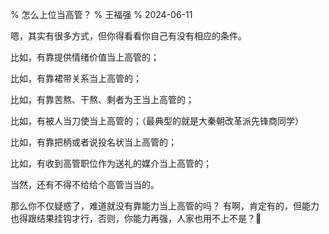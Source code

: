 % 怎么上位当高管？
% 王福强
% 2024-06-11


嗯，其实有很多方式，但你得看看你自己有没有相应的条件。

比如，有靠提供情绪价值当上高管的；

比如，有靠裙带关系当上高管的；

比如，有靠苦熬、干熬、剩者为王当上高管的；

比如，有被人当刀使当上高管的；（最典型的就是大秦朝改革派先锋商同学）

比如，有靠把柄或者说投名状当上高管的；

比如，有收到高管职位作为送礼的媒介当上高管的；

当然，还有不得不给给个高管当当的。

那么你不仅疑惑了，难道就没有靠能力当上高管的吗？ 有啊，肯定有的，但能力也得跟结果挂钩才行，否则，你能力再强，人家也用不上不是？🤪






